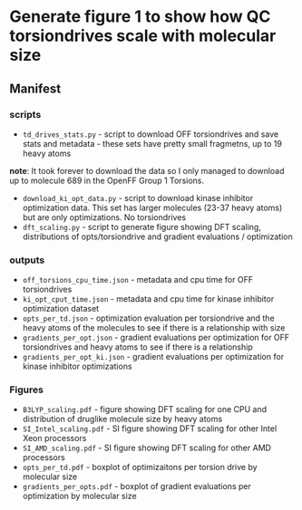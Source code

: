 # Generate figure 1 to show how QC torsiondrives scale with molecular size

## Manifest
### scripts
* `td_drives_stats.py` - script to download OFF torsiondrives and save stats and metadata - these sets have pretty small fragmetns,  up to 19 heavy atoms

__note__:
It took forever to download the data so I only managed to download up to molecule 689 in the OpenFF Group 1 Torsions.

* `download_ki_opt_data.py` - script to download kinase inhibitor optimization data. This set has larger molecules (23-37 heavy atoms)
but are only optimizations. No torsiondrives
* `dft_scaling.py` - script to generate figure showing DFT scaling, distributions of opts/torsiondrive and gradient evaluations / optimization

### outputs
* `off_torsions_cpu_time.json` - metadata and cpu time for OFF torsiondrives
* `ki_opt_cput_time.json` - metadata and cpu time for kinase inhibitor optimization dataset
* `opts_per_td.json` - optimization evaluation per torsiondrive and the heavy atoms of the molecules to see if there is a relationship with size
* `gradients_per_opt.json` - gradient evaluations per optimization for OFF torsiondrives and heavy atoms to see if there is a relationship
* `gradients_per_opt_ki.json` - gradient evaluations per optimization for kinase inhibitor optimizations

### Figures
* `B3LYP_scaling.pdf` - figure showing DFT scaling for one CPU and distribution of druglike molecule size by heavy atoms
* `SI_Intel_scaling.pdf` - SI figure showing DFT scaling for other Intel Xeon processors
* `SI_AMD_scaling.pdf` - SI figure showing DFT scaling for other AMD processors
* `opts_per_td.pdf` - boxplot of optimizaitons per torsion drive by molecular size
* `gradients_per_opts.pdf` - boxplot of gradient evaluations per optimization by molecular size